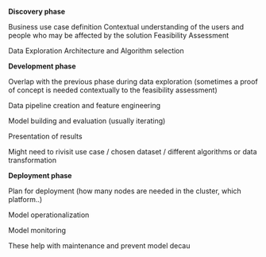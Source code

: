 
**Discovery phase**

Business use case definition
Contextual understanding of the users and people who may be affected by the solution
Feasibility Assessment

Data Exploration
Architecture and Algorithm selection


**Development phase**

Overlap with the previous phase during data exploration (sometimes a proof of concept is needed contextually to the feasibility assessment)

Data pipeline creation and feature engineering

Model building and evaluation (usually iterating)

Presentation of results

Might need to rivisit use case / chosen dataset / different algorithms or data transformation

**Deployment phase**

Plan for deployment (how many nodes are needed in the cluster, which platform..)

Model operationalization

Model monitoring

These help with maintenance and prevent model decau